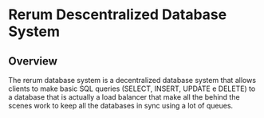 # Rerum Descentralized Database System

## Overview

The rerum database system is a decentralized database system that allows clients to make basic SQL queries (SELECT, INSERT, UPDATE e DELETE) to a database that is actually a load balancer that make all the behind the scenes work to keep all the databases in sync using a lot of queues.